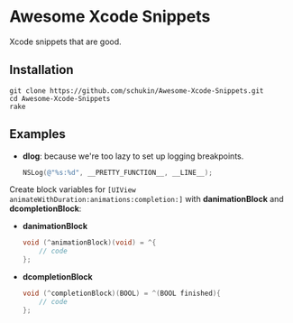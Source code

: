 Awesome Xcode Snippets
======================

Xcode snippets that are good.

## Installation

	git clone https://github.com/schukin/Awesome-Xcode-Snippets.git
	cd Awesome-Xcode-Snippets
	rake

## Examples

* **dlog**: because we're too lazy to set up logging breakpoints.
	
	```objective-c
	NSLog(@"%s:%d", __PRETTY_FUNCTION__, __LINE__);
	```

Create block variables for `[UIView animateWithDuration:animations:completion:]` with **danimationBlock** and **dcompletionBlock**:

* **danimationBlock**
	
	```objective-c
	void (^animationBlock)(void) = ^{
    	// code
	};
	```
* **dcompletionBlock**
	
	```objective-c
	void (^completionBlock)(BOOL) = ^(BOOL finished){
    	// code
	};
	```